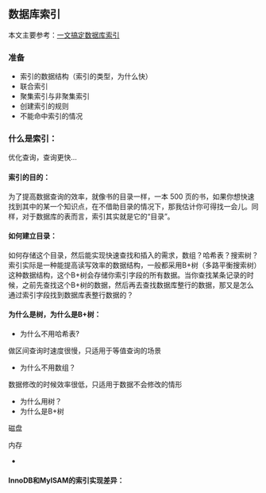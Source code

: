 ## 数据库索引

本文主要参考：[一文搞定数据库索引](https://mp.weixin.qq.com/s?__biz=MjM5ODYxMDA5OQ==&mid=2651962936&idx=1&sn=2f4a97187134ed584273550104672694&chksm=bd2d0be48a5a82f2e5703e55272f6e3ee60954efd8d08b46232c3e24ec5632691ccc66973553&token=331401046&lang=zh_CN&scene=25#wechat_redirect)

### 准备

- 索引的数据结构（索引的类型，为什么快）
- 联合索引
- 聚集索引与非聚集索引
- 创建索引的规则
- 不能命中索引的情况



### 什么是索引：

优化查询，查询更快...

#### 索引的目的：

为了提高数据查询的效率，就像书的目录一样，一本 500 页的书，如果你想快速找到其中的某一个知识点，在不借助目录的情况下，那我估计你可得找一会儿。同样，对于数据库的表而言，索引其实就是它的“目录”。

#### 如何建立目录：

如何存储这个目录，然后能实现快速查找和插入的需求，数组？哈希表？搜索树？索引实际是一种能提高读写效率的数据结构，一般都采用B+树（多路平衡搜索树）这种数据结构，这个B+树会存储你索引字段的所有数据。当你查找某条记录的时候，之前先查找这个B+树的数据，然后再去查找数据库整行的数据，那又是怎么通过索引字段找到数据库表整行数据的？

#### 为什么是树，为什么是B+树：

- 为什么不用哈希表?

做区间查询时速度很慢，只适用于等值查询的场景

- 为什么不用数组？

数据修改的时候效率很低，只适用于数据不会修改的情形

- 为什么用树？
- 为什么是B+树

磁盘

内存



- 

#### InnoDB和MyISAM的索引实现差异：